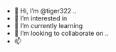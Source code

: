 - 👋 Hi, I’m @tiger322 ..
- 👀 I’m interested in 
- 🌱 I’m currently learning 
- 💞️ I’m looking to collaborate on ..
- 📫

  
<!---
tiger322/tiger322 is a ✨ special ✨ repository because its `README.md` (this file) appears on your GitHub profile.
You can click the Preview link to take a look at your changes.
--->
